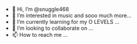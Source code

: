 - 👋 Hi, I’m @snuggle468
- 👀 I’m interested in music and sooo much more...
- 🌱 I’m currently learning for my O LEVELS ...
- 💞️ I’m looking to collaborate on ...
- 📫 How to reach me ...

<!---
snuggle468/snuggle468 is a ✨ special ✨ repository because its `README.md` (this file) appears on your GitHub profile.
You can click the Preview link to take a look at your changes.
--->
